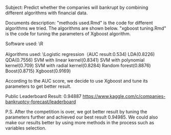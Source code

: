 Subject:
Predict whether the companies will bankrupt by combining different algorithms with financial data.

Documents description:
"methods used.Rmd" is the code for different algorithms we tried. The algorithms are shown below.
"xgboost tuning.Rmd" is the code for tuning the parameters of Xgboost algorithm.

Software used:
\R

Algorithms used:
\Logistic regression（AUC result:0.534)
LDA(0.8226)
QDA(0.7556)
SVM with linear kernel(0.8341)
SVM with polynomial kernel(0.709)
SVM with radial kernel(0.8284)
Random forest(0.8876)
Boost(0.8715)
Xgboost(0.9169)

According to the AUC score, we decide to use Xgboost and tune its parameters to get better result.

Public Leaderboard Result:
0.94887
https://www.kaggle.com/c/companies-bankruptcy-forecast/leaderboard

P.S.
After the competition is over, we got better result by tuning the parameters further and achieved our best result 0.94985.
We could also make our results better by using more methods in the process such as variables selection.
